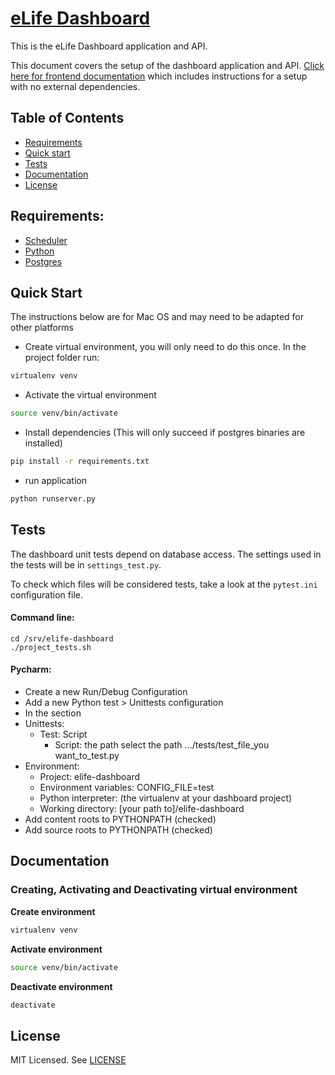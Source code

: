 # [eLife Dashboard](https://github.com/elifesciences/elife-dashboard/)

This is the eLife Dashboard application and API.

This document covers the setup of the dashboard application and API. [Click here for frontend documentation](README-Frontend.md) which includes instructions for a setup with no external dependencies.

## Table of Contents

* [Requirements](#requirements)
* [Quick start](#quick-start)
* [Tests](#tests)
* [Documentation](#documentation)
* [License](#license)

## Requirements:

* [Scheduler](https://github.com/elifesciences/elife-article-scheduler)  
* [Python](https://www.python.org/) 
* [Postgres](https://www.postgresql.org/)

## Quick Start

The instructions below are for Mac OS and may need to be adapted for other platforms

* Create virtual environment, you will only need to do this once. In the project folder run:

```bash
virtualenv venv
```
* Activate the virtual environment

```bash
source venv/bin/activate
```
* Install dependencies (This will only succeed if postgres binaries are installed)

```bash
pip install -r requirements.txt
```
* run application

```bash
python runserver.py
```

## Tests

The dashboard unit tests depend on database access. The settings used in the tests will be in `settings_test.py`.

To check which files will be considered tests, take a look at the `pytest.ini` configuration file.

#### Command line:

```
cd /srv/elife-dashboard 
./project_tests.sh
```

#### Pycharm:

* Create a new Run/Debug Configuration
* Add a new Python test > Unittests configuration
* In the section
 * Unittests:
     * Test: Script
    	* Script: the path select the path .../tests/test_file_you want_to_test.py
 * Environment:
     * Project: elife-dashboard
     * Environment variables: CONFIG_FILE=test
     * Python interpreter: (the virtualenv at your dashboard project)
     * Working directory: [your path to]/elife-dashboard
 * Add content roots to PYTHONPATH (checked)
 * Add source roots to PYTHONPATH (checked)

## Documentation

### Creating, Activating and Deactivating virtual environment

**Create environment**

```bash
virtualenv venv
```

**Activate environment**

```bash
source venv/bin/activate
```

**Deactivate environment**

```bash
deactivate
```

## License

MIT Licensed. See [LICENSE](LICENSE)
